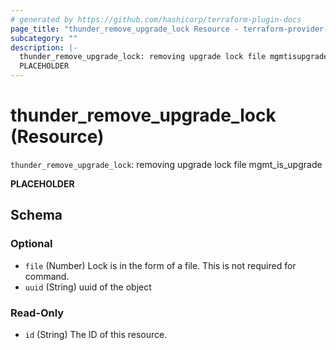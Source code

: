 ```yaml
---
# generated by https://github.com/hashicorp/terraform-plugin-docs
page_title: "thunder_remove_upgrade_lock Resource - terraform-provider-thunder"
subcategory: ""
description: |-
  thunder_remove_upgrade_lock: removing upgrade lock file mgmtisupgrade
  PLACEHOLDER
---
```


# thunder_remove_upgrade_lock (Resource)

`thunder_remove_upgrade_lock`: removing upgrade lock file mgmt_is_upgrade

__PLACEHOLDER__



<!-- schema generated by tfplugindocs -->
## Schema

### Optional

- `file` (Number) Lock is in the form of a file. This is not required for command.
- `uuid` (String) uuid of the object

### Read-Only

- `id` (String) The ID of this resource.


